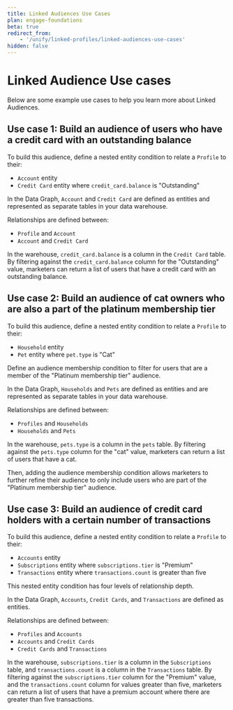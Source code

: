 ```yaml
---
title: Linked Audiences Use Cases
plan: engage-foundations
beta: true
redirect_from: 
    - '/unify/linked-profiles/linked-audiences-use-cases'
hidden: false
---
```


# Linked Audience Use cases 

Below are some example use cases to help you learn more about Linked Audiences.

## Use case 1: Build an audience of users who have a credit card with an outstanding balance

To build this audience, define a nested entity condition to relate a `Profile` to their:
- `Account` entity
- `Credit Card` entity where `credit_card.balance` is "Outstanding"

In the Data Graph, `Account` and `Credit Card` are defined as entities and represented as separate tables in your data warehouse. 

Relationships are defined between:
- `Profile` and `Account`
- `Account` and `Credit Card`

In the warehouse, `credit_card.balance` is a column in the `Credit Card` table. By filtering against the `credit_card.balance` column for the "Outstanding" value, marketers can return a list of users that have a credit card with an outstanding balance.

## Use case 2: Build an audience of cat owners who are also a part of the platinum membership tier

To build this audience, define a nested entity condition to relate a `Profile` to their:
- `Household` entity
- `Pet` entity where `pet.type` is "Cat"

Define an audience membership condition to filter for users that are a member of the "Platinum membership tier" audience.

In the Data Graph, `Households` and `Pets` are defined as entities and are represented as separate tables in your data warehouse.

Relationships are defined between:
- `Profiles` and `Households`
- `Households` and `Pets`

In the warehouse, `pets.type` is a column in the `pets` table. By filtering against the `pets.type` column for the "cat" value, marketers can return a list of users that have a cat.

Then, adding the audience membership condition allows marketers to further refine their audience to only include users who are part of the "Platinum membership tier" audience.

## Use case 3: Build an audience of credit card holders with a certain number of transactions

To build this audience, define a nested entity condition to relate a `Profile` to their:
- `Accounts` entity
- `Subscriptions` entity where `subscriptions.tier` is "Premium"
- `Transactions` entity where `transactions.count` is greater than five

This nested entity condition has four levels of relationship depth.

In the Data Graph, `Accounts`, `Credit Cards`, and `Transactions` are defined as entities.

Relationships are defined between:
- `Profiles` and `Accounts`
- `Accounts` and `Credit Cards`
- `Credit Cards` and `Transactions`

In the warehouse, `subscriptions.tier` is a column in the `Subscriptions` table, and `transactions.count` is a column in the `Transactions` table. By filtering against the `subscriptions.tier` column for the "Premium" value, and the `transactions.count` column for values greater than five, marketers can return a list of users that have a premium account where there are greater than five transactions.